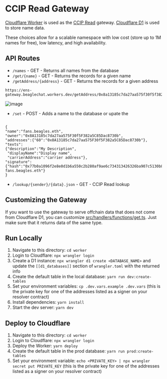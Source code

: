 # CCIP Read Gateway

[Cloudflare Worker](https://developers.cloudflare.com/workers/) is used as the [CCIP Read](https://eips.ethereum.org/EIPS/eip-3668) gateway. [Cloudflare D1](https://developers.cloudflare.com/d1/) is used to store name data.

These choices allow for a scalable namespace with low cost (store up to 1M names for free), low latency, and high availability.

## API Routes

- `/names` - GET - Returns all names from the database
- `/get/{name}` - GET - Returns the records for a given name
- `/getAddress/{address}` - GET - Returns the records for a given address
```
https://ens-gateway.beaglechat.workers.dev/getAddress/0x8a13185c7da27aa575f30f5f382a5c85dac8730b
```
![image](https://github.com/user-attachments/assets/031b04de-319d-45ac-beab-2fe53601524e)

- `/set` - POST - Adds a name to the database or upate the 
```

{
"name":"fans.beagles.eth",
"owner":"0x8A13185c7da27aa575F30f5F382a5C85Dac8730b",
"addresses":{"60":"0x8A13185c7da27aa575F30f5F382a5C85Dac8730b"},
"texts":
{"description":"My Description",
 "displayName":"Display name",
 "carrierAddress":"carrier address"},
"signature":
{"hash":"0x77b0a1096f2e8e0d1b6a550c2b280af9ae6c734313426326ba907c5130b8fc4966ed0588f5b669d09cea5a01f79a4ed94679a3f262962658884f60c6a01f75931b","message":"Register fans.beagles.eth"}
}
```
- `/lookup/{sender}/{data}.json` - GET - CCIP Read lookup

## Customizing the Gateway

If you want to use the gateway to serve offchain data that does not come from Cloudflare D1, you can customize [src/handlers/functions/get.ts](./src/handlers/functions/get.ts). Just make sure that it returns data of the same type.

## Run Locally

1. Navigate to this directory: `cd worker`
2. Login to Cloudflare: `npx wrangler login`
3. Create a D1 instance: `npx wrangler d1 create <DATABASE_NAME>` and update the `[[d1_databases]]` section of `wrangler.toml` with the returned info
4. Create the default table in the local database: `yarn run dev:create-tables`
5. Set your environment variables: `cp .dev.vars.example .dev.vars` (this is the private key for one of the addresses listed as a signer on your resolver contract)
6. Install dependencies: `yarn install`
7. Start the dev server: `yarn dev`

## Deploy to Cloudflare

1. Navigate to this directory: `cd worker`
2. Login to Cloudflare: `npx wrangler login`
3. Deploy the Worker: `yarn deploy`
4. Create the default table in the prod database: `yarn run prod:create-tables`
5. Set your environment variable: `echo <PRIVATE_KEY> | npx wrangler secret put PRIVATE_KEY` (this is the private key for one of the addresses listed as a signer on your resolver contract)
